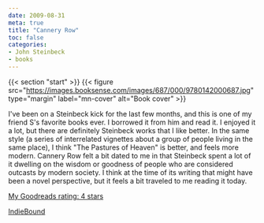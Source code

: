 ```yaml
---
date: 2009-08-31
meta: true
title: "Cannery Row"
toc: false
categories:
- John Steinbeck
- books
---
```


{{< section "start" >}}
{{< figure src="https://images.booksense.com/images/687/000/9780142000687.jpg" type="margin" label="mn-cover" alt="Book cover" >}}

I've been on a Steinbeck kick for the last few months, and this is one of my friend S's favorite books ever. I borrowed it from him and read it. I enjoyed it a lot, but there are definitely Steinbeck works that I like better. In the same style (a series of interrelated vignettes about a group of people living in the same place), I think "The Pastures of Heaven" is better, and feels more modern. Cannery Row felt a bit dated to me in that Steinbeck spent a lot of it dwelling on the wisdom or goodness of people who are considered outcasts by modern society. I think at the time of its writing that might have been a novel perspective, but it feels a bit traveled to me reading it today. 

[My Goodreads rating: 4 stars](https://www.goodreads.com/review/show/70077432)  

[IndieBound](https://www.indiebound.org/book/9780142000687)
